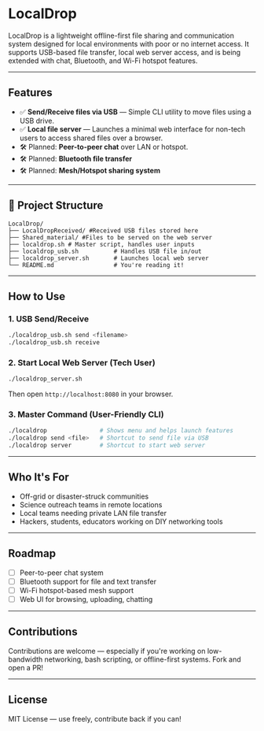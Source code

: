 # LocalDrop

LocalDrop is a lightweight offline-first file sharing and communication system designed for local environments with poor or no internet access. It supports USB-based file transfer, local web server access, and is being extended with chat, Bluetooth, and Wi-Fi hotspot features.

---

## Features

- ✅ **Send/Receive files via USB** — Simple CLI utility to move files using a USB drive.
- ✅ **Local file server** — Launches a minimal web interface for non-tech users to access shared files over a browser.
- 🛠️ Planned: **Peer-to-peer chat** over LAN or hotspot.
- 🛠️ Planned: **Bluetooth file transfer**
- 🛠️ Planned: **Mesh/Hotspot sharing system**

---

## 📂 Project Structure

```
LocalDrop/
├── LocalDropReceived/ #Received USB files stored here
├── Shared_material/ #Files to be served on the web server
├── localdrop.sh # Master script, handles user inputs
├── localdrop_usb.sh          # Handles USB file in/out
├── localdrop_server.sh       # Launches local web server
└── README.md                 # You're reading it!
````

---

## How to Use

### 1. USB Send/Receive
```bash
./localdrop_usb.sh send <filename>
./localdrop_usb.sh receive
````

### 2. Start Local Web Server (Tech User)

```bash
./localdrop_server.sh
```

Then open `http://localhost:8080` in your browser.

### 3. Master Command (User-Friendly CLI)

```bash
./localdrop               # Shows menu and helps launch features
./localdrop send <file>   # Shortcut to send file via USB
./localdrop server        # Shortcut to start web server
```

---

## Who It's For

* Off-grid or disaster-struck communities
* Science outreach teams in remote locations
* Local teams needing private LAN file transfer
* Hackers, students, educators working on DIY networking tools

---

## Roadmap

* [ ] Peer-to-peer chat system
* [ ] Bluetooth support for file and text transfer
* [ ] Wi-Fi hotspot-based mesh support
* [ ] Web UI for browsing, uploading, chatting

---

## Contributions

Contributions are welcome — especially if you're working on low-bandwidth networking, bash scripting, or offline-first systems. Fork and open a PR!

---

## License

MIT License — use freely, contribute back if you can!